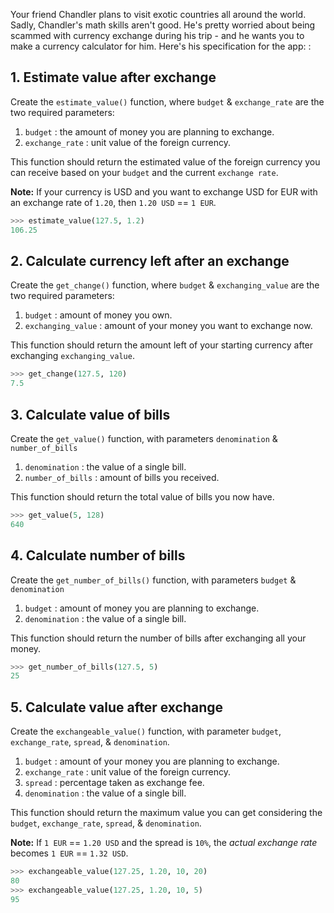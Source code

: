 Your friend Chandler plans to visit exotic countries all around the world. Sadly, Chandler's math skills aren't good. He's pretty worried about being scammed with currency exchange during his trip - and he wants you to make a currency calculator for him. Here's his specification for the app: :

## 1. Estimate value after exchange

Create the `estimate_value()` function, where `budget` & `exchange_rate` are the two required parameters:

1. `budget` : the amount of money you are planning to exchange.
2. `exchange_rate` : unit value of the foreign currency.

This function should return the estimated value of the foreign currency you can receive based on your `budget` and the current `exchange rate`.

**Note:** If your currency is USD and you want to exchange USD for EUR with an exchange rate of `1.20`, then `1.20 USD` == `1 EUR`.

```python
>>> estimate_value(127.5, 1.2)
106.25
```

## 2. Calculate currency left after an exchange

Create the `get_change()` function, where `budget` & `exchanging_value` are the two required parameters:

1. `budget` : amount of money you own.
2. `exchanging_value` : amount of your money you want to exchange now.

This function should return the amount left of your starting currency after exchanging `exchanging_value`.

```python
>>> get_change(127.5, 120)
7.5
```

## 3. Calculate value of bills

Create the `get_value()` function, with parameters `denomination` & `number_of_bills`

1. `denomination` : the value of a single bill.
2. `number_of_bills` : amount of bills you received.

This function should return the total value of bills you now have.

```python
>>> get_value(5, 128)
640
```

## 4. Calculate number of bills

Create the `get_number_of_bills()` function, with parameters `budget` & `denomination`

1. `budget` : amount of money you are planning to exchange.
2. `denomination` : the value of a single bill.

This function should return the number of bills after exchanging all your money.

```python
>>> get_number_of_bills(127.5, 5)
25
```

## 5. Calculate value after exchange

Create the `exchangeable_value()` function, with parameter `budget`, `exchange_rate`, `spread`, & `denomination`.

1. `budget` : amount of your money you are planning to exchange.
2. `exchange_rate` : unit value of the foreign currency.
3. `spread` : percentage taken as exchange fee.
4. `denomination` : the value of a single bill.

This function should return the maximum value you can get considering the `budget`, `exchange_rate`, `spread`, & `denomination`.

**Note:** If `1 EUR` == `1.20 USD` and the spread is `10%`, the _actual exchange rate_ becomes `1 EUR` == `1.32 USD`.

```python
>>> exchangeable_value(127.25, 1.20, 10, 20)
80
>>> exchangeable_value(127.25, 1.20, 10, 5)
95
```
